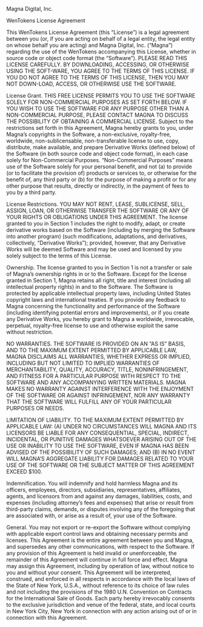 Magna Digital, Inc.

WenTokens License Agreement

This WenTokens License Agreement (this “License”) is a legal agreement between you (or, if you are acting on behalf of a legal entity, the legal entity on whose behalf you are acting) and Magna Digital, Inc. (“Magna”) regarding the use of the WenTokens accompanying this License, whether in source code or object code format (the “Software”). PLEASE READ THIS LICENSE CAREFULLY. BY DOWNLOADING, ACCESSING, OR OTHERWISE USING THE SOFT-WARE, YOU AGREE TO THE TERMS OF THIS LICENSE. IF YOU DO NOT AGREE TO THE TERMS OF THIS LICENSE, THEN YOU MAY NOT DOWN-LOAD, ACCESS, OR OTHERWISE USE THE SOFTWARE.

License Grant. THIS FREE LICENSE PERMITS YOU TO USE THE SOFTWARE SOLELY FOR NON-COMMERCIAL PURPOSES AS SET FORTH BELOW. IF YOU WISH TO USE THE SOFTWARE FOR ANY PURPOSE OTHER THAN A NON-COMMERCIAL PURPOSE, PLEASE CONTACT MAGNA TO DISCUSS THE POSSIBILITY OF OBTAINING A COMMERCIAL LICENSE. Subject to the restrictions set forth in this Agreement, Magna hereby grants to you, under Magna’s copyrights in the Software, a non-exclusive, royalty-free, worldwide, non-sublicensable, non-transferable license to use, copy, distribute, make available, and prepare Derivative Works (defined below) of the Software (in both source code and object code format), in each case solely for Non-Commercial Purposes. “Non-Commercial Purposes” means use of the Software solely for your personal benefit, and not (a) to provide (or to facilitate the provision of) products or services to, or otherwise for the benefit of, any third party or (b) for the purpose of making a profit or for any other purpose that results, directly or indirectly, in the payment of fees to you by a third party. 

License Restrictions. YOU MAY NOT RENT, LEASE, SUBLICENSE, SELL, ASSIGN, LOAN, OR OTHERWISE TRANSFER THE SOFTWARE OR ANY OF YOUR RIGHTS OR OBLIGATIONS UNDER THIS AGREEMENT. The license granted to you in Section 1 includes the right to modify, adapt, or create derivative works based on the Software (including by merging the Software into another program) (such modifications, adaptations, and derivatives, collectively, “Derivative Works”); provided, however, that any Derivative Works will be deemed Software and may be used and licensed by you solely subject to the terms of this License. 

Ownership. The license granted to you in Section 1 is not a transfer or sale of Magna’s ownership rights in or to the Software. Except for the license granted in Section 1, Magna retains all right, title and interest (including all intellectual property rights) in and to the Software. The Software is protected by applicable intellectual property laws, including United States copyright laws and international treaties. If you provide any feedback to Magna concerning the functionality and performance of the Software (including identifying potential errors and improvements), or if you create any Derivative Works, you hereby grant to Magna a worldwide, irrevocable, perpetual, royalty-free license to use and otherwise exploit the same without restriction.

NO WARRANTIES. THE SOFTWARE IS PROVIDED ON AN “AS IS” BASIS, AND TO THE MAXIMUM EXTENT PERMITTED BY APPLICABLE LAW, MAGNA DISCLAIMS ALL WARRANTIES, WHETHER EXPRESS OR IMPLIED, INCLUDING BUT NOT LIMITED TO IMPLIED WARRANTIES OF MERCHANTABILITY, QUALITY, ACCURACY, TITLE, NONINFRINGEMENT, AND FITNESS FOR A PARTICULAR PURPOSE WITH RESPECT TO THE SOFTWARE AND ANY ACCOMPANYING WRITTEN MATERIALS. MAGNA MAKES NO WARRANTY AGAINST INTERFERENCE WITH THE ENJOYMENT OF THE SOFTWARE OR AGAINST INFRINGEMENT, NOR ANY WARRANTY THAT THE SOFTWARE WILL FULFILL ANY OF YOUR PARTICULAR PURPOSES OR NEEDS.

LIMITATION OF LIABILITY. TO THE MAXIMUM EXTENT PERMITTED BY APPLICABLE LAW: (A) UNDER NO CIRCUMSTANCES WILL MAGNA AND ITS LICENSORS BE LIABLE FOR ANY CONSEQUENTIAL, SPECIAL, INDIRECT, INCIDENTAL, OR PUNITIVE DAMAGES WHATSOEVER ARISING OUT OF THE USE OR INABILITY TO USE THE SOFTWARE, EVEN IF MAGNA HAS BEEN ADVISED OF THE POSSIBILITY OF SUCH DAMAGES; AND (B) IN NO EVENT WILL MAGNA’S AGGREGATE LIABILITY FOR DAMAGES RELATED TO YOUR USE OF THE SOFTWARE OR THE SUBJECT MATTER OF THIS AGREEMENT EXCEED $100.

Indemnification. You will indemnify and hold harmless Magna and its officers, employees, directors, subsidiaries, representatives, affiliates, agents, and licensors from and against any damages, liabilities, costs, and expenses (including attorney’s fees and expenses) that arise or result from third-party claims, demands, or disputes involving any of the foregoing that are associated with, or arise as a result of, your use of the Software.

General. You may not export or re-export the Software without complying with applicable export control laws and obtaining necessary permits and licenses. This Agreement is the entire agreement between you and Magna, and supersedes any other communications, with respect to the Software. If any provision of this Agreement is held invalid or unenforceable, the remainder of this Agreement will continue in full force and effect. Magna may assign this Agreement, including by operation of law, without notice to you and without your consent. This Agreement will be interpreted, construed, and enforced in all respects in accordance with the local laws of the State of New York, U.S.A., without reference to its choice of law rules and not including the provisions of the 1980 U.N. Convention on Contracts for the International Sale of Goods. Each party hereby irrevocably consents to the exclusive jurisdiction and venue of the federal, state, and local courts in New York City, New York in connection with any action arising out of or in connection with this Agreement.